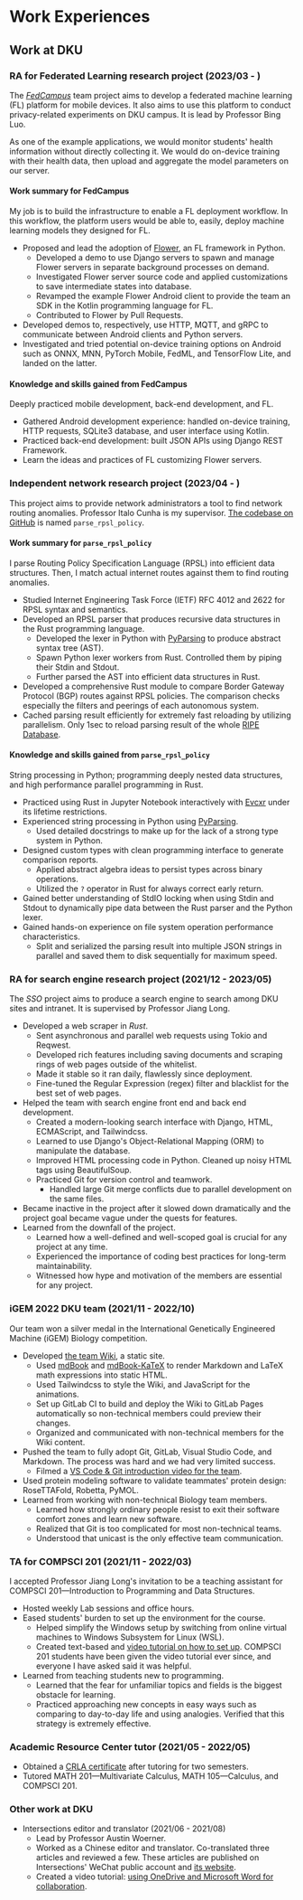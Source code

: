 # Work Experiences

## Work at DKU

### RA for Federated Learning research project (2023/03 - )

The [*FedCampus*][fedcampus] team project aims to develop a federated machine
learning (FL) platform for mobile devices.
It also aims to use this platform to conduct privacy-related experiments on DKU
campus.
It is lead by Professor Bing Luo.

As one of the example applications, we would monitor students' health
information without directly collecting it.
We would do on-device training with their health data,
then upload and aggregate the model parameters on our server.

#### Work summary for FedCampus

My job is to build the infrastructure to enable a FL deployment workflow.
In this workflow, the platform users would be able to, easily,
deploy machine learning models they designed for FL.

- Proposed and lead the adoption of [Flower][flower], an FL framework in Python.
    - Developed a demo to use Django servers to spawn and manage Flower servers
        in separate background processes on demand.
    - Investigated Flower server source code and applied customizations to save
        intermediate states into database.
    - Revamped the example Flower Android client to provide the team an SDK in
        the Kotlin programming language for FL.
    - Contributed to Flower by Pull Requests.
- Developed demos to, respectively, use HTTP, MQTT, and gRPC to communicate
    between Android clients and Python servers.
- Investigated and tried potential on-device training options on Android such
    as ONNX, MNN, PyTorch Mobile, FedML, and TensorFlow Lite, and landed on the
    latter.

#### Knowledge and skills gained from FedCampus

Deeply practiced mobile development, back-end development, and FL.

- Gathered Android development experience: handled on-device training,
    HTTP requests, SQLite3 database, and user interface using Kotlin.
- Practiced back-end development: built JSON APIs using Django REST Framework.
- Learn the ideas and practices of FL customizing Flower servers.

### Independent network research project (2023/04 - )

This project aims to provide network administrators a tool to find network
routing anomalies.
Professor Italo Cunha is my supervisor.
[The codebase on GitHub][parse_rpsl_policy] is named `parse_rpsl_policy`.

#### Work summary for `parse_rpsl_policy`

I parse Routing Policy Specification Language (RPSL) into efficient data
structures.
Then, I match actual internet routes against them to find routing anomalies.

- Studied Internet Engineering Task Force (IETF) RFC 4012 and 2622 for RPSL
    syntax and semantics.
- Developed an RPSL parser that produces recursive data structures in the Rust
    programming language.
    - Developed the lexer in Python with [PyParsing][pyparsing] to produce
        abstract syntax tree (AST).
    - Spawn Python lexer workers from Rust.
        Controlled them by piping their Stdin and Stdout.
    - Further parsed the AST into efficient data structures in Rust.
- Developed a comprehensive Rust module to compare Border Gateway Protocol (BGP)
    routes against RPSL policies.
    The comparison checks especially the filters and peerings of each autonomous
    system.
- Cached parsing result efficiently for extremely fast reloading by utilizing
    parallelism.
    Only 1sec to reload parsing result of the whole [RIPE Database][ripe].

#### Knowledge and skills gained from `parse_rpsl_policy`

String processing in Python; programming deeply nested data structures, and
high performance parallel programming in Rust.

- Practiced using Rust in Jupyter Notebook interactively with [Evcxr][evcxr]
    under its lifetime restrictions.
- Experienced string processing in Python using [PyParsing][pyparsing].
    - Used detailed docstrings to make up for the lack of a strong type system
        in Python.
- Designed custom types with clean programming interface to generate
    comparison reports.
    - Applied abstract algebra ideas to persist types across binary
        operations.
    - Utilized the `?` operator in Rust for always correct early return.
- Gained better understanding of StdIO locking when using Stdin and Stdout to
    dynamically pipe data between the Rust parser and the Python lexer.
- Gained hands-on experience on file system operation performance
    characteristics.
    - Split and serialized the parsing result into multiple JSON strings in
        parallel and saved them to disk sequentially for maximum speed.

<!-- TODO: This is where we left off. -->
### RA for search engine research project (2021/12 - 2023/05)

The *SSO* project aims to produce a search engine to search among DKU sites
and intranet.
It is supervised by Professor Jiang Long.

- Developed a web scraper in *Rust*.
    - Sent asynchronous and parallel web requests using Tokio and Reqwest.
    - Developed rich features including saving documents and scraping rings of
        web pages outside of the whitelist.
        <!-- TODO: What is this? -->
    - Made it stable so it ran daily, flawlessly since deployment.
    - Fine-tuned the Regular Expression (regex) filter and blacklist for the
        best set of web pages.
- Helped the team with search engine front end and back end development.
    - Created a modern-looking search interface with Django, HTML, ECMAScript,
        and Tailwindcss.
    - Learned to use Django's Object-Relational Mapping (ORM) to manipulate the
        database.
    - Improved HTML processing code in Python.
        Cleaned up noisy HTML tags using BeautifulSoup.
    - Practiced Git for version control and teamwork.
        - Handled large Git merge conflicts due to parallel development on the
            same files.
- Became inactive in the project after it slowed down dramatically and the
    project goal became vague under the quests for features.
- Learned from the downfall of the project.
    - Learned how a well-defined and well-scoped goal is crucial for any project
        at any time.
    - Experienced the importance of coding best practices for long-term
        maintainability.
    - Witnessed how hype and motivation of the members are essential for any
        project.

### iGEM 2022 DKU team (2021/11 - 2022/10)

Our team won a silver medal in the International Genetically Engineered Machine
(iGEM) Biology competition.

- Developed [the team Wiki][igem_wiki], a static site.
    - Used [mdBook][mdBook] and [mdBook-KaTeX][mdbook-katex] to render Markdown
        and LaTeX math expressions into static HTML.
    - Used Tailwindcss to style the Wiki, and JavaScript for the animations.
    - Set up GitLab CI to build and deploy the Wiki to GitLab Pages
        automatically so non-technical members could preview their changes.
    - Organized and communicated with non-technical members for the Wiki
        content.
- Pushed the team to fully adopt Git, GitLab, Visual Studio Code, and Markdown.
    The process was hard and we had very limited success.
    - Filmed a [VS Code & Git introduction video for the team][vscode_git_intro].
- Used protein modeling software to validate teammates' protein design:
    RoseTTAFold, Robetta, PyMOL.
- Learned from working with non-technical Biology team members.
    - Learned how strongly ordinary people resist to exit their software comfort
        zones and learn new software.
    - Realized that Git is too complicated for most non-technical teams.
    - Understood that unicast is the only effective team communication.

### TA for COMPSCI 201 (2021/11 - 2022/03)

I accepted Professor Jiang Long's invitation to be a teaching assistant for
COMPSCI 201—Introduction to Programming and Data Structures.

- Hosted weekly Lab sessions and office hours.
- Eased students' burden to set up the environment for the course.
    - Helped simplify the Windows setup by switching from online virtual
        machines to Windows Subsystem for Linux (WSL).
    - Created text-based and [video tutorial on how to set up][cs201_setup].
        COMPSCI 201 students have been given the video tutorial ever since,
        and everyone I have asked said it was helpful.
- Learned from teaching students new to programming.
    - Learned that the fear for unfamiliar topics and fields is the biggest
        obstacle for learning.
    - Practiced approaching new concepts in easy ways such as comparing to
        day-to-day life and using analogies.
        Verified that this strategy is extremely effective.

### Academic Resource Center tutor (2021/05 - 2022/05)

- Obtained a [CRLA certificate][crla] after tutoring for two semesters.
- Tutored MATH 201—Multivariate Calculus, MATH 105—Calculus, and COMPSCI 201.

### Other work at DKU

- Intersections editor and translator (2021/06 - 2021/08)
    - Lead by Professor Austin Woerner.
    - Worked as a Chinese editor and translator.
        Co-translated three articles and reviewed a few.
        These articles are published on Intersections' WeChat public account and
        [its website][intersections].
    - Created a video tutorial: [using OneDrive and Microsoft Word for
        collaboration][onedrive_microsoft].

[crla]: https://github.com/SichangHe/curriculum_vitae/files/11665403/CRLA_certificate.pdf
[cs201_setup]: https://www.youtube.com/watch?v=yiL-ULPBkvE
[evcxr]: https://github.com/evcxr/evcxr
[fedcampus]: https://github.com/FedCampus
[flower]: https://flower.dev/
[igem_wiki]: https://github.com/SichangHe/igem-2022-dku-backup
[intersections]: https://sites.duke.edu/intersections/
[mdBook]: https://github.com/rust-lang/mdBook
[mdbook-katex]: https://github.com/lzanini/mdbook-katex
[onedrive_microsoft]: https://www.youtube.com/watch?v=mYPLp_gtHkM
[parse_rpsl_policy]: https://github.com/SichangHe/parse_rpsl_policy
[pyparsing]: https://github.com/pyparsing/pyparsing/
[ripe]: https://www.ripe.net/manage-ips-and-asns/db
[vscode_git_intro]: https://www.youtube.com/watch?v=C-sAGuWM2JM
